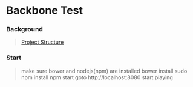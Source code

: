 # Backbone Test

### Background
> [Project Structure](https://cdnjs.com/libraries/backbone.js/tutorials/organizing-backbone-using-modules)

### Start
> make sure bower and nodejs(npm) are installed
> bower install
> sudo npm install
> npm start
> goto http://localhost:8080
> start playing
